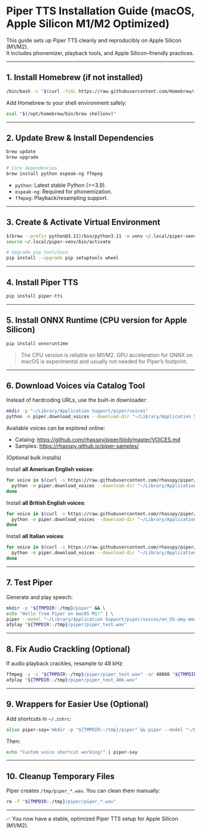 # Piper TTS Installation Guide (macOS, Apple Silicon M1/M2 Optimized)

This guide sets up Piper TTS cleanly and reproducibly on Apple Silicon (M1/M2).  
It includes phonemizer, playback tools, and Apple Silicon–friendly practices.

---

## 1. Install Homebrew (if not installed)

```bash
/bin/bash -c "$(curl -fsSL https://raw.githubusercontent.com/Homebrew/install/HEAD/install.sh)"
```

Add Homebrew to your shell environment safely:

```bash
eval "$(/opt/homebrew/bin/brew shellenv)"
```

---

## 2. Update Brew & Install Dependencies

```bash
brew update
brew upgrade

# Core dependencies
brew install python espeak-ng ffmpeg
```

- `python`: Latest stable Python (>=3.9).  
- `espeak-ng`: Required for phonemization.  
- `ffmpeg`: Playback/resampling support.

---

## 3. Create & Activate Virtual Environment

```bash
$(brew --prefix python@3.11)/bin/python3.11 -m venv ~/.local/piper-venv
source ~/.local/piper-venv/bin/activate

# Upgrade pip toolchain
pip install --upgrade pip setuptools wheel
```

---

## 4. Install Piper TTS

```bash
pip install piper-tts
```

---

## 5. Install ONNX Runtime (CPU version for Apple Silicon)

```bash
pip install onnxruntime
```

> The CPU version is reliable on M1/M2. GPU acceleration for ONNX on macOS is experimental and usually not needed for Piper’s footprint.

---

## 6. Download Voices via Catalog Tool

Instead of hardcoding URLs, use the built-in downloader:

```bash
mkdir -p "~/Library/Application Support/piper/voices"
python -m piper.download_voices --download-dir "~/Library/Application Support/piper/voices" en_US-amy-medium
```

Available voices can be explored online:

- Catalog: https://github.com/rhasspy/piper/blob/master/VOICES.md
- Samples: https://rhasspy.github.io/piper-samples/


(Optional bulk installs)

Install **all American English voices**:

```bash
for voice in $(curl -s https://raw.githubusercontent.com/rhasspy/piper/master/VOICES.md | grep -Eo 'en_US-[a-z]+-(low|medium|high)'); do
  python -m piper.download_voices --download-dir "~/Library/Application Support/piper/voices" $voice
done
```

Install **all British English voices**:

```bash
for voice in $(curl -s https://raw.githubusercontent.com/rhasspy/piper/master/VOICES.md | grep -Eo 'en_GB-[a-z]+-(low|medium|high)'); do
  python -m piper.download_voices --download-dir "~/Library/Application Support/piper/voices" $voice
done
```

Install **all Italian voices**:

```bash
for voice in $(curl -s https://raw.githubusercontent.com/rhasspy/piper/master/VOICES.md | grep -Eo 'it_IT-[a-z]+-(low|medium|high)'); do
  python -m piper.download_voices --download-dir "~/Library/Application Support/piper/voices" $voice
done
```


---

## 7. Test Piper

Generate and play speech:

```bash
mkdir -p "${TMPDIR:-/tmp}/piper" && \
echo "Hello from Piper on macOS M1!" | \
piper --model "~/Library/Application Support/piper/voices/en_US-amy-medium.onnx" --output_file "${TMPDIR:-/tmp}/piper/piper_test.wav"
afplay "${TMPDIR:-/tmp}/piper/piper_test.wav"
```

---

## 8. Fix Audio Crackling (Optional)

If audio playback crackles, resample to 48 kHz:

```bash
ffmpeg -y -i "${TMPDIR:-/tmp}/piper/piper_test.wav" -ar 48000 "${TMPDIR:-/tmp}/piper/piper_test_48k.wav"
afplay "${TMPDIR:-/tmp}/piper/piper_test_48k.wav"
```

---

## 9. Wrappers for Easier Use (Optional)

Add shortcuts in `~/.zshrc`:

```bash
alias piper-say='mkdir -p "${TMPDIR:-/tmp}/piper" && piper --model "~/Library/Application Support/piper/voices/en_US-amy-medium.onnx" --output_file "${TMPDIR:-/tmp}/piper/piper_out.wav" && afplay "${TMPDIR:-/tmp}/piper/piper_out.wav"'
```

Then:

```bash
echo "Custom voice shortcut working!" | piper-say
```

---

## 10. Cleanup Temporary Files

Piper creates `/tmp/piper_*.wav`. You can clean them manually:

```bash
rm -f "${TMPDIR:-/tmp}/piper/piper_*.wav"
```

---

✅ You now have a stable, optimized Piper TTS setup for Apple Silicon (M1/M2).
